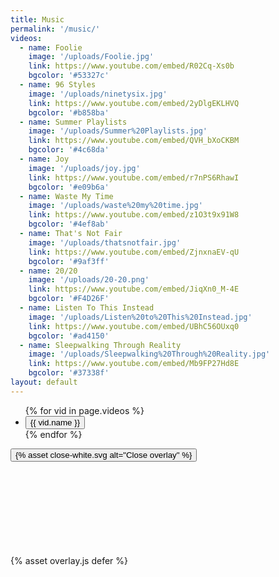 ```yaml
---
title: Music
permalink: '/music/'
videos:
  - name: Foolie
    image: '/uploads/Foolie.jpg'
    link: https://www.youtube.com/embed/R02Cq-Xs0b
    bgcolor: '#53327c'
  - name: 96 Styles
    image: '/uploads/ninetysix.jpg'
    link: https://www.youtube.com/embed/2yDlgEKLHVQ
    bgcolor: '#b858ba'
  - name: Summer Playlists
    image: '/uploads/Summer%20Playlists.jpg'
    link: https://www.youtube.com/embed/QVH_bXoCKBM
    bgcolor: '#4c68da'
  - name: Joy
    image: '/uploads/joy.jpg'
    link: https://www.youtube.com/embed/r7nPS6RhawI
    bgcolor: '#e09b6a'
  - name: Waste My Time
    image: '/uploads/waste%20my%20time.jpg'
    link: https://www.youtube.com/embed/z1O3t9x91W8
    bgcolor: '#4ef8ab'
  - name: That's Not Fair
    image: '/uploads/thatsnotfair.jpg'
    link: https://www.youtube.com/embed/ZjnxnaEV-qU
    bgcolor: '#9af3ff'
  - name: 20/20
    image: '/uploads/20-20.png'
    link: https://www.youtube.com/embed/JiqXn0_M-4E
    bgcolor: '#F4D26F'
  - name: Listen To This Instead
    image: '/uploads/Listen%20to%20This%20Instead.jpg'
    link: https://www.youtube.com/embed/UBhC56OUxq0
    bgcolor: '#ad4150'
  - name: Sleepwalking Through Reality
    image: '/uploads/Sleepwalking%20Through%20Reality.jpg'
    link: https://www.youtube.com/embed/Mb9FP27Hd8E
    bgcolor: '#37338f'
layout: default
---
```


<div class="container music">
  <ul class="videos">
    {% for vid in page.videos %}
    <li class="vid" style="background-color:{{ vid.bgcolor }}">
      <div class="vid-container">
        <div class="aspect-ratio--16x9 aspect-ratio">
          <button aria-label="Watch Asoh's {{ vid.name }} video" class="aspect-ratio--object cover video-overlay-trigger" style="background-image:url({{ vid.image }})" data-src="{{vid.link}}">
            <span class="vid-name">{{ vid.name }}</span>
          </button>
        </div>
      </div>
    </li>
    {% endfor %}
  </ul>
  <div class="video-overlay hidden">
    <button class="video-overlay-close">{% asset close-white.svg alt="Close overlay" %}</button>
    <div class="youtube-embed">
      <iframe class="youtube-embed-iframe" frameborder="0" scrolling="auto"></iframe>
    </div>
  </div>
</div>
{% asset overlay.js defer %}
